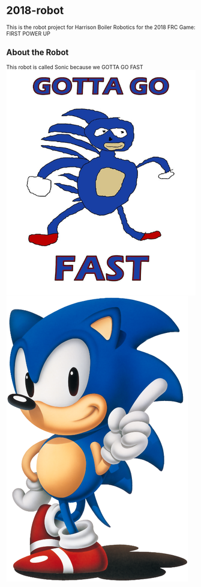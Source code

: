 # 2018-robot
This is the robot project for Harrison Boiler Robotics for the 2018 FRC Game: FIRST POWER UP
## About the Robot
This robot is called Sonic because we GOTTA GO FAST
![alt text](sonic.jpg)
![alt text](Sonic_67.png)
